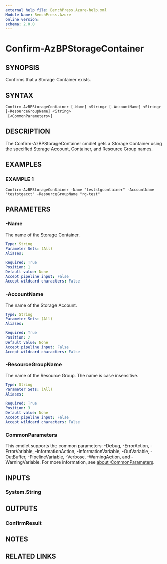 ```yaml
---
external help file: BenchPress.Azure-help.xml
Module Name: BenchPress.Azure
online version:
schema: 2.0.0
---
```


# Confirm-AzBPStorageContainer

## SYNOPSIS
Confirms that a Storage Container exists.

## SYNTAX

```
Confirm-AzBPStorageContainer [-Name] <String> [-AccountName] <String> [-ResourceGroupName] <String>
 [<CommonParameters>]
```

## DESCRIPTION
The Confirm-AzBPStorageContainer cmdlet gets a Storage Container using the specified Storage Account, Container,
and Resource Group names.

## EXAMPLES

### EXAMPLE 1
```
Confirm-AzBPStorageContainer -Name "teststgcontainer" -AccountName "teststgacct" -ResourceGroupName "rg-test"
```

## PARAMETERS

### -Name
The name of the Storage Container.

```yaml
Type: String
Parameter Sets: (All)
Aliases:

Required: True
Position: 1
Default value: None
Accept pipeline input: False
Accept wildcard characters: False
```

### -AccountName
The name of the Storage Account.

```yaml
Type: String
Parameter Sets: (All)
Aliases:

Required: True
Position: 2
Default value: None
Accept pipeline input: False
Accept wildcard characters: False
```

### -ResourceGroupName
The name of the Resource Group.
The name is case insensitive.

```yaml
Type: String
Parameter Sets: (All)
Aliases:

Required: True
Position: 3
Default value: None
Accept pipeline input: False
Accept wildcard characters: False
```

### CommonParameters
This cmdlet supports the common parameters: -Debug, -ErrorAction, -ErrorVariable, -InformationAction, -InformationVariable, -OutVariable, -OutBuffer, -PipelineVariable, -Verbose, -WarningAction, and -WarningVariable. For more information, see [about_CommonParameters](http://go.microsoft.com/fwlink/?LinkID=113216).

## INPUTS

### System.String
## OUTPUTS

### ConfirmResult
## NOTES

## RELATED LINKS

